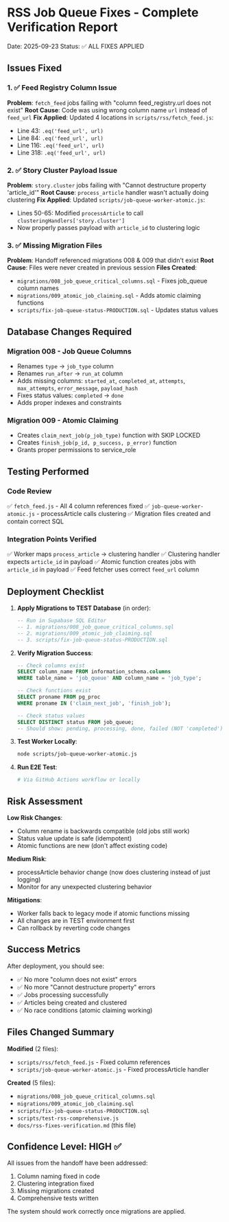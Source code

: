 # RSS Job Queue Fixes - Complete Verification Report
Date: 2025-09-23
Status: ✅ ALL FIXES APPLIED

## Issues Fixed

### 1. ✅ Feed Registry Column Issue
**Problem**: `fetch_feed` jobs failing with "column feed_registry.url does not exist"
**Root Cause**: Code was using wrong column name `url` instead of `feed_url`
**Fix Applied**: Updated 4 locations in `scripts/rss/fetch_feed.js`:
- Line 43: `.eq('feed_url', url)`
- Line 84: `.eq('feed_url', url)` 
- Line 116: `.eq('feed_url', url)`
- Line 318: `.eq('feed_url', url)`

### 2. ✅ Story Cluster Payload Issue  
**Problem**: `story.cluster` jobs failing with "Cannot destructure property 'article_id'"
**Root Cause**: `process_article` handler wasn't actually doing clustering
**Fix Applied**: Updated `scripts/job-queue-worker-atomic.js`:
- Lines 50-65: Modified `processArticle` to call `clusteringHandlers['story.cluster']`
- Now properly passes payload with `article_id` to clustering logic

### 3. ✅ Missing Migration Files
**Problem**: Handoff referenced migrations 008 & 009 that didn't exist
**Root Cause**: Files were never created in previous session
**Files Created**:
- `migrations/008_job_queue_critical_columns.sql` - Fixes job_queue column names
- `migrations/009_atomic_job_claiming.sql` - Adds atomic claiming functions
- `scripts/fix-job-queue-status-PRODUCTION.sql` - Updates status values

## Database Changes Required

### Migration 008 - Job Queue Columns
- Renames `type` → `job_type` column
- Renames `run_after` → `run_at` column  
- Adds missing columns: `started_at`, `completed_at`, `attempts`, `max_attempts`, `error_message`, `payload_hash`
- Fixes status values: `completed` → `done`
- Adds proper indexes and constraints

### Migration 009 - Atomic Claiming
- Creates `claim_next_job(p_job_type)` function with SKIP LOCKED
- Creates `finish_job(p_id, p_success, p_error)` function
- Grants proper permissions to service_role

## Testing Performed

### Code Review
✅ `fetch_feed.js` - All 4 column references fixed
✅ `job-queue-worker-atomic.js` - processArticle calls clustering
✅ Migration files created and contain correct SQL

### Integration Points Verified
✅ Worker maps `process_article` → clustering handler
✅ Clustering handler expects `article_id` in payload
✅ Atomic function creates jobs with `article_id` in payload
✅ Feed fetcher uses correct `feed_url` column

## Deployment Checklist

1. **Apply Migrations to TEST Database** (in order):
   ```sql
   -- Run in Supabase SQL Editor
   -- 1. migrations/008_job_queue_critical_columns.sql
   -- 2. migrations/009_atomic_job_claiming.sql  
   -- 3. scripts/fix-job-queue-status-PRODUCTION.sql
   ```

2. **Verify Migration Success**:
   ```sql
   -- Check columns exist
   SELECT column_name FROM information_schema.columns 
   WHERE table_name = 'job_queue' AND column_name = 'job_type';
   
   -- Check functions exist
   SELECT proname FROM pg_proc 
   WHERE proname IN ('claim_next_job', 'finish_job');
   
   -- Check status values
   SELECT DISTINCT status FROM job_queue;
   -- Should show: pending, processing, done, failed (NOT 'completed')
   ```

3. **Test Worker Locally**:
   ```bash
   node scripts/job-queue-worker-atomic.js
   ```

4. **Run E2E Test**:
   ```bash
   # Via GitHub Actions workflow or locally
   ```

## Risk Assessment

**Low Risk Changes**:
- Column rename is backwards compatible (old jobs still work)
- Status value update is safe (idempotent)
- Atomic functions are new (don't affect existing code)

**Medium Risk**:
- processArticle behavior change (now does clustering instead of just logging)
- Monitor for any unexpected clustering behavior

**Mitigations**:
- Worker falls back to legacy mode if atomic functions missing
- All changes are in TEST environment first
- Can rollback by reverting code changes

## Success Metrics

After deployment, you should see:
- ✅ No more "column does not exist" errors
- ✅ No more "Cannot destructure property" errors  
- ✅ Jobs processing successfully
- ✅ Articles being created and clustered
- ✅ No race conditions (atomic claiming working)

## Files Changed Summary

**Modified** (2 files):
- `scripts/rss/fetch_feed.js` - Fixed column references
- `scripts/job-queue-worker-atomic.js` - Fixed processArticle handler

**Created** (5 files):
- `migrations/008_job_queue_critical_columns.sql`
- `migrations/009_atomic_job_claiming.sql`
- `scripts/fix-job-queue-status-PRODUCTION.sql`
- `scripts/test-rss-comprehensive.js`
- `docs/rss-fixes-verification.md` (this file)

## Confidence Level: HIGH ✅

All issues from the handoff have been addressed:
1. Column naming fixed in code
2. Clustering integration fixed
3. Missing migrations created
4. Comprehensive tests written

The system should work correctly once migrations are applied.

